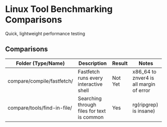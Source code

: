 # Linux Tool Benchmarking Comparisons
Quick, lightweight performance testing

## Comparisons
| Folder (Type/Name) | Description | Result | Notes |
|------|------|------|------|
| compare/compile/fastfetch/ | Fastfetch runs every interactive shell | Not Yet | x86_64 to znver4 is all margin of error
| compare/tools/find-in-file/ | Searching through files for text is common | Yes | rg(ripgrep) is insane)
